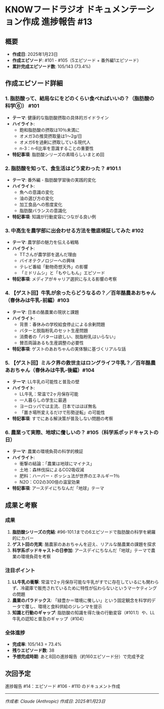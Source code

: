# KNOWフードラジオ ドキュメンテーション作成 進捗報告 #13

## 概要
- **作成日**: 2025年1月23日
- **作成エピソード**: #101 - #105（5エピソード + 番外編1エピソード）
- **累計完成エピソード数**: 105/143 (73.4%)

## 作成エピソード詳細

### 1. **脂肪酸って、結局なにをどのくらい食べればいいの？（脂肪酸の科学⑥） #101**
- **テーマ**: 健康的な脂肪酸摂取の具体的ガイドライン
- **ハイライト**: 
  - 飽和脂肪酸の摂取は10％未満に
  - オメガ3の推奨摂取量は1～2g/日
  - オメガ6を過剰に摂取している現代人
  - n-3：n-6比率を意識することの重要性
- **特記事項**: 脂肪酸シリーズの素晴らしいまとめ回

### 2. **脂肪酸を知って、食生活はどう変わった？ #101.1**
- **テーマ**: 番外編 - 脂肪酸学習後の実践的変化
- **ハイライト**: 
  - 魚への意識の変化
  - 油の選び方の変化
  - 加工食品への態度変化
  - 脂肪酸バランスの意識化
- **特記事項**: 知識が行動変容につながる良い例

### 3. **中高生を農学部に出会わせる方法を徹底検証してみた #102**
- **テーマ**: 農学部の魅力を伝える戦略
- **ハイライト**: 
  - TTさんが農学部を選んだ理由
  - バイオテクノロジーへの興味
  - テレビ番組「動物奇想天外」の影響
  - 「ミドリムシ」と「もやしもん」エピソード
- **特記事項**: メディアがキャリア選択に与える影響の考察

### 4. **【ゲスト回】牛乳が余ったらどうなるの？／百年酪農あおちゃん（春休みは牛乳-前編）#103**
- **テーマ**: 日本の酪農業の現状と課題
- **ハイライト**: 
  - 背景：春休みの学校給食停止による余剰問題
  - バターと脱脂粉乳のセット生産問題
  - 消費者の「バターは欲しい、脱脂粉乳はいらない」
  - 賛否両論あるも生産調整の必要性
- **特記事項**: ゲストのあおちゃんの実体験に基づくリアルな話

### 5. **【ゲスト回】ミルク界の救世主はロングライフ牛乳？／百年酪農あおちゃん（春休みは牛乳-後編）#104**
- **テーマ**: LL牛乳の可能性と普及の壁
- **ハイライト**: 
  - LL牛乳：常温で2ヶ月保存可能
  - 一人暮らしの学生に最適
  - ヨーロッパでは主流、日本ではほぼ無名
  - 「置き場所変えるだけで形勢逆転」の可能性
- **特記事項**: すでにある解決策が普及しない問題の考察

### 6. **農業って実際、地球に儯しいの？ #105（科学系ポッドキャストの日）**
- **テーマ**: 農業の環境負荷の科学的検証
- **ハイライト**: 
  - 衝撃の結論：「農業は地球にマイナス」
  - 土地：森林伐採によるCO2吸収減
  - 肥料：ハーバー・ボッシュ法が世界のエネルギー1％
  - N2O：CO2の300倍の温室効果
- **特記事項**: アースデイにちなんだ「地球」テーマ

## 成果と考察

### 成果
1. **脂肪酸シリーズの完結**: #96-101.1までの6エピソードで脂肪酸の科学を網羅的にカバー
2. **ゲスト回の充実**: 酪農家のあおちゃんを迎え、リアルな酪農業の課題を探求
3. **科学系ポッドキャストの日参加**: アースデイにちなんだ「地球」テーマで農業の環境負荷を考察

### 注目ポイント
1. **LL牛乳の衝撃**: 常温で2ヶ月保存可能な牛乳がすでに存在しているにも関わらず、冷蔵庫で販売されているために特性が伝わらないというマーケティングの問題
2. **農業のパラドックス**: 「緑豊か＝環境に儯しい」という固定観念を科学的データで覆し、環境と食料供給のジレンマを提示
3. **知識と行動のギャップ**: 脂肪酸の知識を得た後の行動変容（#101.1）や、LL牛乳の認知と普及のギャップ（#104）

### 全体進捗
- **完成率**: 105/143 = 73.4%
- **残りエピソード数**: 38
- **予想完成時期**: あと8回の進捗報告（約160エピソード分）で完成予定

## 次回予定
進捗報告 #14：エピソード #106 - #110 のドキュメント作成

---

*作成者: Claude (Anthropic)*
*作成日: 2025年1月23日*